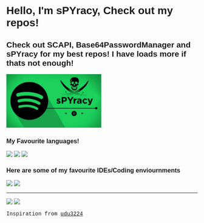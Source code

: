 <h1 style="font-family: 'Franklin Gothic Medium', 'Arial Narrow', Arial, sans-serif;">Hello, I'm sPYracy, Check out my repos!</h1>

<h2 style="font-family: Verdana, Geneva, Tahoma, sans-serif;">
    Check out SCAPI, Base64PasswordManager and sPYracy for my best repos! I have loads more if thats not enough!
</h2>

<img src="https://github.com/GogleSiteBank/sPYracy/raw/main/Image.png?raw=true" width="250">
<a href="https://github.com/goglesitebank/spyracy">
</a>
</img>

<h3 style="font-family: Verdana, Geneva, Tahoma, sans-serif;">My Favourite languages!</h3>
<img src="https://img.shields.io/badge/-Java-gray?style=for-the-badge&logo=java"></img>
<img src="https://img.shields.io/badge/-HTML5-gray?style=for-the-badge&logo=html5"></img>
<img src="https://img.shields.io/badge/-Python-gray?style=for-the-badge&logo=python"></img>


<h3 style="font-family: Verdana, Geneva, Tahoma, sans-serif;">
    Here are some of my favourite IDEs/Coding enviournments
</h3> 
<img  src="https://img.shields.io/badge/-IntelliJ-0d0d0d?style=for-the-badge&logo=IntelliJ-IDEA&logoColor=ffffff" />
<img  src="https://img.shields.io/badge/-VsCode-0d0d0d?style=for-the-badge&logo=Visual-Studio-Code&logoColor=0083D0" />
<hr></hr>
<img src="https://github-readme-stats-ten-gilt.vercel.app/api/top-langs/?username=goglesitebank&layout=compact&theme=gotham"></img>
<img src="https://github-readme-stats-ten-gilt.vercel.app/api?username=goglesitebank&theme=gotham"></img>

<p style="font-family: 'Courier New', Courier, monospace">Inspiration from <a href="https://github.com/udu3324/">udu3224</a></p>
